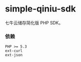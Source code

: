 simple-qiniu-sdk
================

七牛云储存简化版 PHP SDK。

### 依赖

    PHP >= 5.3
    ext-curl
    ext-json
